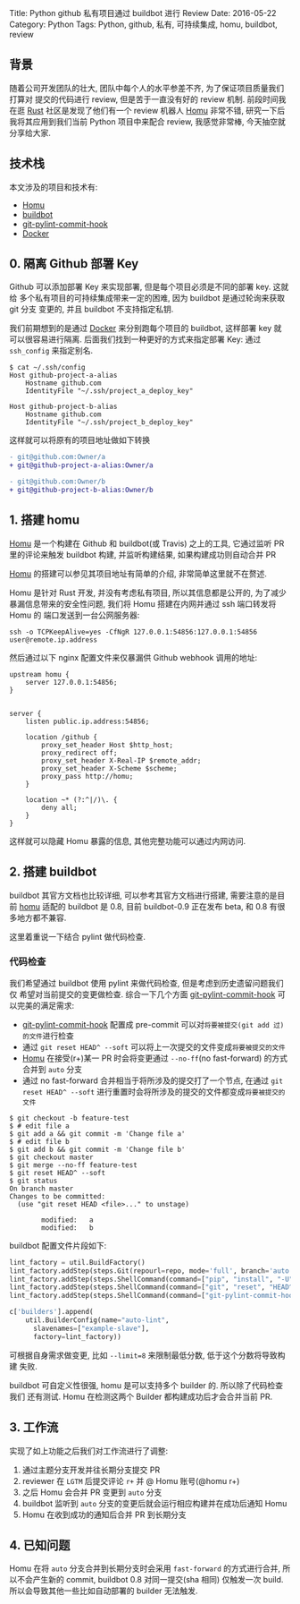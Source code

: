 Title: Python github 私有项目通过 buildbot 进行 Review
Date: 2016-05-22
Category: Python
Tags: Python, github, 私有, 可持续集成, homu, buildbot, review

## 背景
随着公司开发团队的壮大, 团队中每个人的水平参差不齐, 为了保证项目质量我们打算对
提交的代码进行 review, 但是苦于一直没有好的 review 机制. 前段时间我在逛 
[Rust][r] 社区是发现了他们有一个 review 机器人 [Homu][h] 非常不错, 
研究一下后我将其应用到我们当前 Python 项目中来配合 review, 我感觉非常棒, 
今天抽空就分享给大家.


## 技术栈
本文涉及的项目和技术有:

- [Homu][h]
- [buildbot][b]
- [git-pylint-commit-hook][gpch]
- [Docker][d]


## 0. 隔离 Github 部署 Key
Github 可以添加部署 Key 来实现部署, 但是每个项目必须是不同的部署 key. 这就给
多个私有项目的可持续集成带来一定的困难, 因为 buildbot 是通过轮询来获取 git 分支
变更的, 并且 buildbot 不支持指定私钥. 

我们前期想到的是通过 [Docker][d] 来分别跑每个项目的 buildbot, 这样部署 key 就
可以很容易进行隔离. 后面我们找到一种更好的方式来指定部署 Key: 通过 `ssh_config`
来指定别名.

```shell
$ cat ~/.ssh/config
Host github-project-a-alias
    Hostname github.com
    IdentityFile "~/.ssh/project_a_deploy_key"

Host github-project-b-alias
    Hostname github.com
    IdentityFile "~/.ssh/project_b_deploy_key"
```

这样就可以将原有的项目地址做如下转换
```diff
- git@github.com:Owner/a
+ git@github-project-a-alias:Owner/a

- git@github.com:Owner/b
+ git@github-project-b-alias:Owner/b
```

## 1. 搭建 homu

[Homu][h] 是一个构建在 Github 和 buildbot(或 Travis) 之上的工具, 它通过监听
PR 里的评论来触发 buildbot 构建, 并监听构建结果, 如果构建成功则自动合并 PR

[Homu][h] 的搭建可以参见其项目地址有简单的介绍, 非常简单这里就不在赘述.


Homu 是针对 Rust 开发, 并没有考虑私有项目, 所以其信息都是公开的, 为了减少
暴漏信息带来的安全性问题, 我们将 Homu 搭建在内网并通过 ssh 端口转发将 Homu 的
端口发送到一台公网服务器:

```shell
ssh -o TCPKeepAlive=yes -CfNgR 127.0.0.1:54856:127.0.0.1:54856 user@remote.ip.address
```

然后通过以下 nginx 配置文件来仅暴漏供 Github webhook 调用的地址:
```
upstream homu {
    server 127.0.0.1:54856;
}


server {
    listen public.ip.address:54856;

    location /github {
        proxy_set_header Host $http_host;
        proxy_redirect off;
        proxy_set_header X-Real-IP $remote_addr;
        proxy_set_header X-Scheme $scheme;
        proxy_pass http://homu;
    }

    location ~* (?:^|/)\. {
        deny all;
    }
}
```

这样就可以隐藏 Homu 暴露的信息, 其他完整功能可以通过内网访问.

## 2. 搭建 buildbot

buildbot 其官方文档也比较详细, 可以参考其官方文档进行搭建, 需要注意的是目前 
[homu][h] 适配的 buildbot 是 0.8, 目前 buildbot-0.9 正在发布 beta, 和 0.8
有很多地方都不兼容.

这里着重说一下结合 pylint 做代码检查.

### 代码检查
我们希望通过 buildbot 使用 pylint 来做代码检查, 但是考虑到历史遗留问题我们仅
希望对当前提交的变更做检查. 综合一下几个方面 [git-pylint-commit-hook][gpch] 可
以完美的满足需求:

- [git-pylint-commit-hook][gpch] 配置成 pre-commit 可以对`将要被提交(git add 过)的文件`进行检查
- 通过 `git reset HEAD^ --soft` 可以将上一次提交的文件变成`将要被提交的文件`
- [Homu][h] 在接受(r+)某一 PR 时会将变更通过 `--no-ff`(no fast-forward) 的方式合并到 `auto` 分支
- 通过 no fast-forward 合并相当于将所涉及的提交打了一个节点, 在通过 `git reset HEAD^ --soft` 进行重置时会将所涉及的提交的文件都变成`将要被提交的文件`

```shell
$ git checkout -b feature-test
$ # edit file a
$ git add a && git commit -m 'Change file a'
$ # edit file b
$ git add b && git commit -m 'Change file b'
$ git checkout master
$ git merge --no-ff feature-test
$ git reset HEAD^ --soft
$ git status
On branch master
Changes to be committed:
  (use "git reset HEAD <file>..." to unstage)

        modified:   a
        modified:   b

```

buildbot 配置文件片段如下:
```python
lint_factory = util.BuildFactory()
lint_factory.addStep(steps.Git(repourl=repo, mode='full', branch='auto', progress=True))
lint_factory.addStep(steps.ShellCommand(command=["pip", "install", "-U", "-r", "requirements.txt"]))
lint_factory.addStep(steps.ShellCommand(command=["git", "reset", "HEAD^", "--soft"]))
lint_factory.addStep(steps.ShellCommand(command=["git-pylint-commit-hook", "--limit=8", "--pylintrc=./.pylintrc"]))

c['builders'].append(
    util.BuilderConfig(name="auto-lint",
      slavenames=["example-slave"],
      factory=lint_factory))
```

可根据自身需求做变更, 比如 `--limit=8` 来限制最低分数, 低于这个分数将导致构建
失败.

buildbot 可自定义性很强, homu 是可以支持多个 builder 的. 所以除了代码检查我们
还有测试. Homu 在检测这两个 Builder 都构建成功后才会合并当前 PR.

## 3. 工作流
实现了如上功能之后我们对工作流进行了调整:

1. 通过主题分支开发并往长期分支提交 PR
2. reviewer 在 `LGTM` 后提交评论 `r+` 并 @ Homu 账号(@homu r+)
3. 之后 Homu 会合并 PR 变更到 `auto` 分支
4. buildbot 监听到 `auto` 分支的变更后就会运行相应构建并在成功后通知 Homu
5. Homu 在收到成功的通知后合并 PR 到长期分支

## 4. 已知问题
Homu 在将 `auto` 分支合并到长期分支时会采用 `fast-forward` 的方式进行合并, 
所以不会产生新的 commit, buildbot 0.8 对同一提交(sha 相同) 仅触发一次 build.
所以会导致其他一些比如自动部署的 builder 无法触发.


[g]: https://github.com
[r]: https://github.com/rust-lang/rust
[h]: https://github.com/barosl/homu
[gpch]: https://github.com/sebdah/git-pylint-commit-hook
[b]: https://github.com/buildbot/buildbot
[d]: https://www.docker.com
